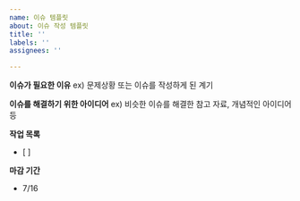 ```yaml
---
name: 이슈 템플릿
about: 이슈 작성 템플릿
title: ''
labels: ''
assignees: ''

---
```


**이슈가 필요한 이유**
ex) 문제상황 또는 이슈를 작성하게 된 계기

**이슈를 해결하기 위한 아이디어**
ex) 비슷한 이슈를 해결한 참고 자료, 개념적인 아이디어 등

**작업 목록**
- [ ] 

**마감 기간**
- 7/16
